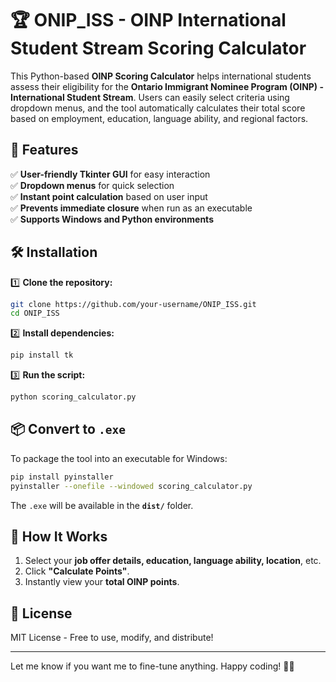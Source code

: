 # 🏆 ONIP_ISS - OINP International Student Stream Scoring Calculator  

This Python-based **OINP Scoring Calculator** helps international students assess their eligibility for the **Ontario Immigrant Nominee Program (OINP) - International Student Stream**. Users can easily select criteria using dropdown menus, and the tool automatically calculates their total score based on employment, education, language ability, and regional factors.

## 🚀 Features  
✅ **User-friendly Tkinter GUI** for easy interaction  
✅ **Dropdown menus** for quick selection  
✅ **Instant point calculation** based on user input  
✅ **Prevents immediate closure** when run as an executable  
✅ **Supports Windows and Python environments**  

## 🛠 Installation  
1️⃣ **Clone the repository:**  
```bash
git clone https://github.com/your-username/ONIP_ISS.git
cd ONIP_ISS
```
2️⃣ **Install dependencies:**  
```bash
pip install tk
```
3️⃣ **Run the script:**  
```bash
python scoring_calculator.py
```

## 📦 Convert to `.exe`  
To package the tool into an executable for Windows:  
```bash
pip install pyinstaller
pyinstaller --onefile --windowed scoring_calculator.py
```
The `.exe` will be available in the **`dist/`** folder.

## 📑 How It Works  
1. Select your **job offer details, education, language ability, location**, etc.  
2. Click **"Calculate Points"**.  
3. Instantly view your **total OINP points**.  

## 📜 License  
MIT License - Free to use, modify, and distribute!  

---

Let me know if you want me to fine-tune anything. Happy coding! 🚀😃
